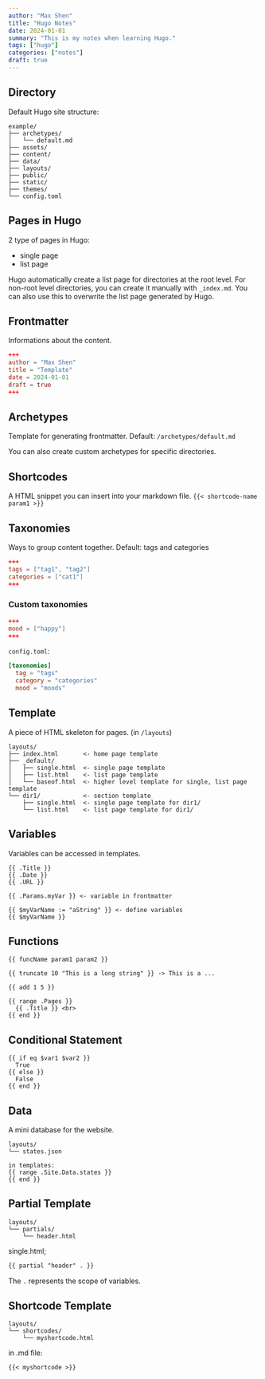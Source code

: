 ```yaml
---
author: "Max Shen"
title: "Hugo Notes"
date: 2024-01-01
summary: "This is my notes when learning Hugo."
tags: ["hugo"]
categories: ["notes"]
draft: true
---
```


## Directory

Default Hugo site structure:
```
example/
├── archetypes/
│   └── default.md
├── assets/
├── content/
├── data/
├── layouts/
├── public/
├── static/
├── themes/
└── config.toml
```

## Pages in Hugo

2 type of pages in Hugo:
- single page
- list page

Hugo automatically create a list page for directories at the root level. For non-root level directories, you can create it manually with `_index.md`. You can also use this to overwrite the list page generated by Hugo.

## Frontmatter

Informations about the content.

```toml
+++
author = "Max Shen"
title = "Template"
date = 2024-01-01
draft = true
+++
```

## Archetypes

Template for generating frontmatter. Default: `/archetypes/default.md`

You can also create custom archetypes for specific directories.

## Shortcodes

A HTML snippet you can insert into your markdown file.
`{{< shortcode-name param1 >}}`

## Taxonomies

Ways to group content together. Default: tags and categories
```toml
+++
tags = ["tag1", "tag2"]
categories = ["cat1"]
+++
```

### Custom taxonomies

```toml
+++
mood = ["happy"]
+++
```

`config.toml`:
```toml
[taxonomies]
  tag = "tags"
  category = "categories"
  mood = "moods"
```

## Template

A piece of HTML skeleton for pages. (in `/layouts`)

```text
layouts/
├── index.html       <- home page template
├── _default/
│   ├── single.html  <- single page template
│   ├── list.html    <- list page template
│   └── baseof.html  <- higher level template for single, list page template
└── dir1/            <- section template
    ├── single.html  <- single page template for dir1/
    └── list.html    <- list page template for dir1/
```

## Variables

Variables can be accessed in templates.

```text
{{ .Title }}
{{ .Date }}
{{ .URL }}

{{ .Params.myVar }} <- variable in frontmatter

{{ $myVarName := "aString" }} <- define variables
{{ $myVarName }}
```

## Functions

```text
{{ funcName param1 param2 }}

{{ truncate 10 "This is a long string" }} -> This is a ...

{{ add 1 5 }}

{{ range .Pages }}
  {{ .Title }} <br>
{{ end }}
```

## Conditional Statement

```text
{{ if eq $var1 $var2 }}
  True
{{ else }}
  False
{{ end }}
```

## Data

A mini database for the website.

```text
layouts/
└── states.json

in templates:
{{ range .Site.Data.states }}
{{ end }}
```

## Partial Template

```text
layouts/
└── partials/
    └── header.html
```

single.html;
```html
{{ partial "header" . }}
```

The `.` represents the scope of variables.

## Shortcode Template

```text
layouts/
└── shortcodes/
    └── myshortcode.html
```

in .md file:
```markdown
{{< myshortcode >}}
```
